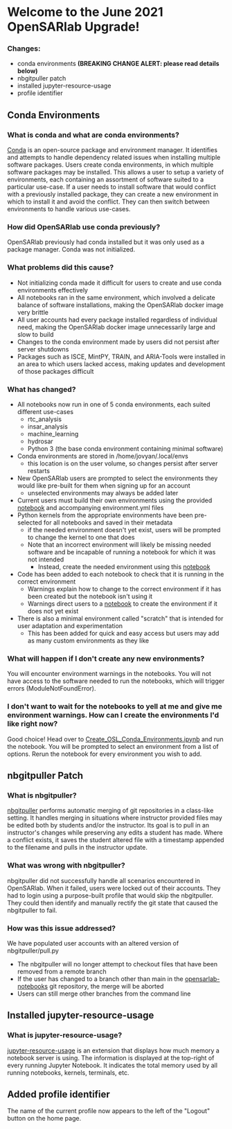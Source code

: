 # Welcome to the June 2021 OpenSARlab Upgrade!

### Changes:
- conda environments **(BREAKING CHANGE ALERT: please read details below)**
- nbgitpuller patch
- installed jupyter-resource-usage
- profile identifier

## Conda Environments

### What is conda and what are conda environments?
[Conda](https://docs.conda.io/en/latest/) is an open-source package and environment manager. It identifies and attempts to handle dependency related issues when installing multiple software packages. Users create conda environments, in which multiple software packages may be installed. This allows a user to setup a variety of environments, each containing an assortment of software suited to a particular use-case. If a user needs to install software that would conflict with a previously installed package, they can create a new environment in which to install it and avoid the conflict. They can then switch between environments to handle various use-cases.

### How did OpenSARlab use conda previously?
OpenSARlab previously had conda installed but it was only used as a package manager. Conda was not initialized.

### What problems did this cause?
- Not initializing conda made it difficult for users to create and use conda environments effectively
- All notebooks ran in the same environment, which involved a delicate balance of software installations, making the OpenSARlab docker image very brittle
- All user accounts had every package installed regardless of individual need, making the OpenSARlab docker image unnecessarily large and slow to build
- Changes to the conda environment made by users did not persist after server shutdowns
- Packages such as ISCE, MintPY, TRAIN, and ARIA-Tools were installed in an area to which users lacked access, making updates and development of those packages difficult


### What has changed?
- All notebooks now run in one of 5 conda environments, each suited different use-cases
    - rtc_analysis
    - insar_analysis
    - machine_learning
    - hydrosar
    - Python 3 (the base conda environment containing minimal software)
- Conda environments are stored in /home/jovyan/.local/envs
    - this location is on the user volume, so changes persist after server restarts
- New OpenSARlab users are prompted to select the environments they would like pre-built for them when signing up for an account
    - unselected environments may always be added later
- Current users must build their own environments using the provided [notebook](https://github.com/ASFOpenSARlab/opensarlab-envs/blob/main/Create_OSL_Conda_Environments.ipynb) and accompanying environment.yml files
- Python kernels from the appropriate environments have been pre-selected for all notebooks and saved in their metadata
    - if the needed environment doesn't yet exist, users will be prompted to change the kernel to one that does
    - Note that an incorrect environment will likely be missing needed software and be incapable of running a notebook for which it was not intended
        - Instead, create the needed environment using this [notebook](https://github.com/ASFOpenSARlab/opensarlab-envs/blob/main/Create_OSL_Conda_Environments.ipynb)
- Code has been added to each notebook to check that it is running in the correct environment
    - Warnings explain how to change to the correct environment if it has been created but the notebook isn't using it
    - Warnings direct users to a [notebook](https://github.com/ASFOpenSARlab/opensarlab-envs/blob/main/Create_OSL_Conda_Environments.ipynb) to create the environment if it does not yet exist
- There is also a minimal environment called "scratch" that is intended for user adaptation and experimentation
    - This has been added for quick and easy access but users may add as many custom environments as they like
    

### What will happen if I don't create any new environments?
You will encounter environment warnings in the notebooks. You will not have access to the software needed to run the notebooks, which will trigger errors (ModuleNotFoundError).

### I don't want to wait for the notebooks to yell at me and give me environment warnings. How can I create the environments I'd like right now?
Good choice! Head over to [Create_OSL_Conda_Environments.ipynb](https://github.com/ASFOpenSARlab/opensarlab-envs/blob/main/Create_OSL_Conda_Environments.ipynb) and run the notebook. You will be prompted to select an environment from a list of options. Rerun the notebook for every environment you wish to add.

## nbgitpuller Patch

### What is nbgitpuller?

[nbgitpuller](https://github.com/jupyterhub/nbgitpuller) performs automatic merging of git repositories in a class-like setting. It handles merging in situations where instructor provided files may be edited both by students and/or the instructor. Its goal is to pull in an instructor's changes while preserving any edits a student has made. Where a conflict exists, it saves the student altered file with a timestamp appended to the filename and pulls in the instructor update.

### What was wrong with nbgitpuller?
nbgitpuller did not successfully handle all scenarios encountered in OpenSARlab. When it failed, users were locked out of their accounts. They had to login using a purpose-built profile that would skip the nbgitpuller. They could then identify and manually rectify the git state that caused the nbgitpuller to fail.

### How was this issue addressed?
We have populated user accounts with an altered version of nbgitpuller/pull.py
 - The nbgitpuller will no longer attempt to checkout files that have been removed from a remote branch
 - If the user has changed to a branch other than main in the [opensarlab-notebooks](https://github.com/ASFOpenSARlab) git repository, the merge will be aborted
 - Users can still merge other branches from the command line
 
## Installed jupyter-resource-usage

### What is jupyter-resource-usage?
[jupyter-resource-usage](https://github.com/jupyter-server/jupyter-resource-usage) is an extension that displays how much memory a notebook server is using. The information is displayed at the top-right of every running Jupyter Notebook. It indicates the total memory used by all running notebooks, kernels, terminals, etc.

## Added profile identifier

The name of the current profile now appears to the left of the "Logout" button on the home page.